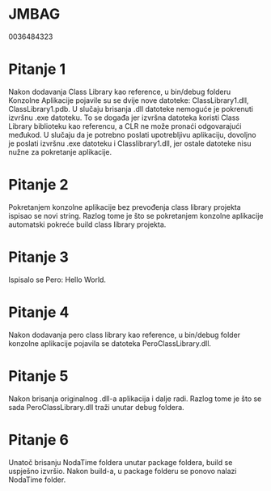 # JMBAG
0036484323

# Pitanje 1
Nakon dodavanja Class Library kao reference, u bin/debug folderu Konzolne Aplikacije pojavile su se dvije nove datoteke: ClassLibrary1.dll, ClassLibrary1.pdb. U slučaju brisanja .dll datoteke nemoguće je pokrenuti izvršnu .exe datoteku. To se događa jer izvršna datoteka koristi Class Library biblioteku kao referencu, a CLR ne može pronaći odgovarajući međukod. U slučaju da je potrebno poslati upotrebljivu aplikaciju, dovoljno je poslati izvršnu .exe datoteku i Classlibrary1.dll, jer ostale datoteke nisu nužne za pokretanje aplikacije.

# Pitanje 2
Pokretanjem konzolne aplikacije bez prevođenja class library projekta ispisao se novi string. Razlog tome je što se pokretanjem konzolne aplikacije automatski pokreće build class library projekta.

# Pitanje 3
Ispisalo se Pero: Hello World. 

# Pitanje 4
Nakon dodavanja pero class library kao reference, u bin/debug folder konzolne aplikacije pojavila se datoteka PeroClassLibrary.dll.

# Pitanje 5
Nakon brisanja originalnog .dll-a aplikacija i dalje radi. Razlog tome je što se sada PeroClassLibrary.dll traži unutar debug foldera.

# Pitanje 6
Unatoč brisanju NodaTime foldera unutar package foldera, build se uspješno izvršio. Nakon build-a, u package folderu se ponovo nalazi NodaTime folder.
